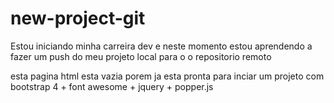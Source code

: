 # new-project-git

Estou iniciando minha carreira dev e neste momento estou aprendendo a fazer um push do meu projeto local para o o repositorio remoto

esta pagina html esta vazia porem ja esta pronta para inciar um projeto com bootstrap 4 + font awesome + jquery + popper.js
